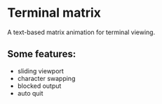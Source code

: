 # Terminal matrix

A text-based matrix animation for terminal viewing.

## Some features:
* sliding viewport
* character swapping
* blocked output 
* auto quit
